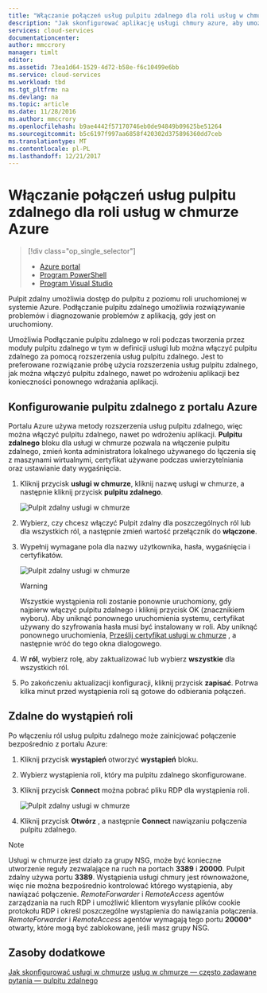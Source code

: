 ```yaml
---
title: "Włączanie połączeń usług pulpitu zdalnego dla roli usług w chmurze platformy Azure | Dokumentacja firmy Microsoft"
description: "Jak skonfigurować aplikację usługi chmury azure, aby umożliwić połączenia pulpitu zdalnego"
services: cloud-services
documentationcenter: 
author: mmccrory
manager: timlt
editor: 
ms.assetid: 73ea1d64-1529-4d72-b58e-f6c10499e6bb
ms.service: cloud-services
ms.workload: tbd
ms.tgt_pltfrm: na
ms.devlang: na
ms.topic: article
ms.date: 11/28/2016
ms.author: mmccrory
ms.openlocfilehash: b9ae4442f57170746eb0de94849b09625be51264
ms.sourcegitcommit: b5c6197f997aa6858f420302d375896360dd7ceb
ms.translationtype: MT
ms.contentlocale: pl-PL
ms.lasthandoff: 12/21/2017
---
```

# <a name="enable-remote-desktop-connection-for-a-role-in-azure-cloud-services"></a>Włączanie połączeń usług pulpitu zdalnego dla roli usług w chmurze Azure
> [!div class="op_single_selector"]
> * [Azure portal](cloud-services-role-enable-remote-desktop-new-portal.md)
> * [Program PowerShell](cloud-services-role-enable-remote-desktop-powershell.md)
> * [Program Visual Studio](../vs-azure-tools-remote-desktop-roles.md)

Pulpit zdalny umożliwia dostęp do pulpitu z poziomu roli uruchomionej w systemie Azure. Podłączanie pulpitu zdalnego umożliwia rozwiązywanie problemów i diagnozowanie problemów z aplikacją, gdy jest on uruchomiony.

Umożliwia Podłączanie pulpitu zdalnego w roli podczas tworzenia przez moduły pulpitu zdalnego w tym w definicji usługi lub można włączyć pulpitu zdalnego za pomocą rozszerzenia usług pulpitu zdalnego. Jest to preferowane rozwiązanie próbę użycia rozszerzenia usług pulpitu zdalnego, jak można włączyć pulpitu zdalnego, nawet po wdrożeniu aplikacji bez konieczności ponownego wdrażania aplikacji.

## <a name="configure-remote-desktop-from-the-azure-portal"></a>Konfigurowanie pulpitu zdalnego z portalu Azure
Portalu Azure używa metody rozszerzenia usług pulpitu zdalnego, więc można włączyć pulpitu zdalnego, nawet po wdrożeniu aplikacji. **Pulpitu zdalnego** bloku dla usługi w chmurze pozwala na włączenie pulpitu zdalnego, zmień konta administratora lokalnego używanego do łączenia się z maszynami wirtualnymi, certyfikat używane podczas uwierzytelniania oraz ustawianie daty wygaśnięcia.

1. Kliknij przycisk **usługi w chmurze**, kliknij nazwę usługi w chmurze, a następnie kliknij przycisk **pulpitu zdalnego**.

    ![Pulpit zdalny usługi w chmurze](./media/cloud-services-role-enable-remote-desktop-new-portal/CloudServices_Remote_Desktop.png)

2. Wybierz, czy chcesz włączyć Pulpit zdalny dla poszczególnych ról lub dla wszystkich ról, a następnie zmień wartość przełącznik do **włączone**.

3. Wypełnij wymagane pola dla nazwy użytkownika, hasła, wygaśnięcia i certyfikatów.

    ![Pulpit zdalny usługi w chmurze](./media/cloud-services-role-enable-remote-desktop-new-portal/CloudServices_Remote_Desktop_Details.png)

   > [!WARNING]
   > Wszystkie wystąpienia roli zostanie ponownie uruchomiony, gdy najpierw włączyć pulpitu zdalnego i kliknij przycisk OK (znacznikiem wyboru). Aby uniknąć ponownego uruchomienia systemu, certyfikat używany do szyfrowania hasła musi być instalowany w roli. Aby uniknąć ponownego uruchomienia, [Prześlij certyfikat usługi w chmurze](cloud-services-configure-ssl-certificate-portal.md#step-3-upload-a-certificate) , a następnie wróć do tego okna dialogowego.
   >
   >
3. W **ról**, wybierz rolę, aby zaktualizować lub wybierz **wszystkie** dla wszystkich ról.

4. Po zakończeniu aktualizacji konfiguracji, kliknij przycisk **zapisać**. Potrwa kilka minut przed wystąpienia roli są gotowe do odbierania połączeń.

## <a name="remote-into-role-instances"></a>Zdalne do wystąpień roli
Po włączeniu ról usług pulpitu zdalnego może zainicjować połączenie bezpośrednio z portalu Azure:

1. Kliknij przycisk **wystąpień** otworzyć **wystąpień** bloku.
2. Wybierz wystąpienia roli, który ma pulpitu zdalnego skonfigurowane.
3. Kliknij przycisk **Connect** można pobrać pliku RDP dla wystąpienia roli.

    ![Pulpit zdalny usługi w chmurze](./media/cloud-services-role-enable-remote-desktop-new-portal/CloudServices_Remote_Desktop_Connect.png)

4. Kliknij przycisk **Otwórz** , a następnie **Connect** nawiązaniu połączenia pulpitu zdalnego.

>[!NOTE]
> Usługi w chmurze jest działo za grupy NSG, może być konieczne utworzenie reguły zezwalające na ruch na portach **3389** i **20000**.  Pulpit zdalny używa portu **3389**.  Wystąpienia usługi chmury jest równoważone, więc nie można bezpośrednio kontrolować którego wystąpienia, aby nawiązać połączenie.  *RemoteForwarder* i *RemoteAccess* agentów zarządzania na ruch RDP i umożliwić klientom wysyłanie plików cookie protokołu RDP i określ poszczególne wystąpienia do nawiązania połączenia.  *RemoteForwarder* i *RemoteAccess* agentów wymagają tego portu **20000*** otwarty, które mogą być zablokowane, jeśli masz grupy NSG.

## <a name="additional-resources"></a>Zasoby dodatkowe

[Jak skonfigurować usługi w chmurze](cloud-services-how-to-configure-portal.md)
[usług w chmurze — często zadawane pytania — pulpitu zdalnego](cloud-services-faq.md)
